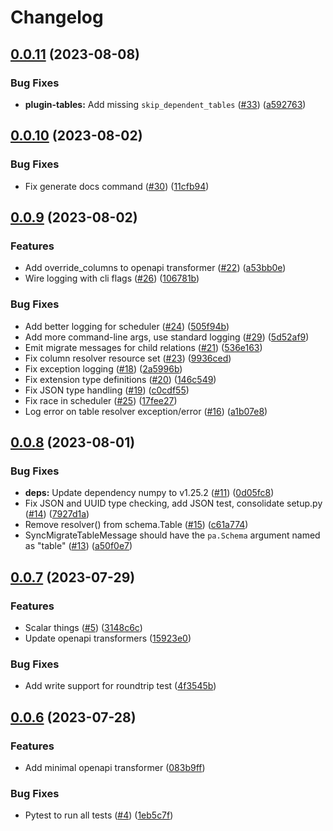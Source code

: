 # Changelog

## [0.0.11](https://github.com/cloudquery/plugin-sdk-python/compare/v0.0.10...v0.0.11) (2023-08-08)


### Bug Fixes

* **plugin-tables:** Add missing `skip_dependent_tables` ([#33](https://github.com/cloudquery/plugin-sdk-python/issues/33)) ([a592763](https://github.com/cloudquery/plugin-sdk-python/commit/a5927636505c5d6a36591d4592664a396f07f76c))

## [0.0.10](https://github.com/cloudquery/plugin-sdk-python/compare/v0.0.9...v0.0.10) (2023-08-02)


### Bug Fixes

* Fix generate docs command ([#30](https://github.com/cloudquery/plugin-sdk-python/issues/30)) ([11cfb94](https://github.com/cloudquery/plugin-sdk-python/commit/11cfb94266a9e66880a10e37db8e9efb15ce9721))

## [0.0.9](https://github.com/cloudquery/plugin-sdk-python/compare/v0.0.8...v0.0.9) (2023-08-02)


### Features

* Add override_columns to openapi transformer ([#22](https://github.com/cloudquery/plugin-sdk-python/issues/22)) ([a53bb0e](https://github.com/cloudquery/plugin-sdk-python/commit/a53bb0e0e1eda99705fc96c0c7d0ac79e814a8d7))
* Wire logging with cli flags ([#26](https://github.com/cloudquery/plugin-sdk-python/issues/26)) ([106781b](https://github.com/cloudquery/plugin-sdk-python/commit/106781b0ddfa5d5be77890fc0f9b3fe1cee10848))


### Bug Fixes

* Add better logging for scheduler ([#24](https://github.com/cloudquery/plugin-sdk-python/issues/24)) ([505f94b](https://github.com/cloudquery/plugin-sdk-python/commit/505f94bf67f9835cc3463df854943c6f00c2d281))
* Add more command-line args, use standard logging ([#29](https://github.com/cloudquery/plugin-sdk-python/issues/29)) ([5d52af9](https://github.com/cloudquery/plugin-sdk-python/commit/5d52af99cb98906faee1485ea10edf05c09155e5))
* Emit migrate messages for child relations ([#21](https://github.com/cloudquery/plugin-sdk-python/issues/21)) ([536e163](https://github.com/cloudquery/plugin-sdk-python/commit/536e16303a0ac18f37a468d9e2b97b4438bc596e))
* Fix column resolver resource set ([#23](https://github.com/cloudquery/plugin-sdk-python/issues/23)) ([9936ced](https://github.com/cloudquery/plugin-sdk-python/commit/9936ced487ba387c21385c372f163557bd46ba69))
* Fix exception logging ([#18](https://github.com/cloudquery/plugin-sdk-python/issues/18)) ([2a5996b](https://github.com/cloudquery/plugin-sdk-python/commit/2a5996b553e9cbb4b1e8dc95d22872a866d32c8b))
* Fix extension type definitions ([#20](https://github.com/cloudquery/plugin-sdk-python/issues/20)) ([146c549](https://github.com/cloudquery/plugin-sdk-python/commit/146c5498cb1ecf54a55bb5a60ce2cb0a0228c2ed))
* Fix JSON type handling ([#19](https://github.com/cloudquery/plugin-sdk-python/issues/19)) ([c0cdf55](https://github.com/cloudquery/plugin-sdk-python/commit/c0cdf55a49ebbb1c8ed51022d4a5910f51378e74))
* Fix race in scheduler ([#25](https://github.com/cloudquery/plugin-sdk-python/issues/25)) ([17fee27](https://github.com/cloudquery/plugin-sdk-python/commit/17fee278f05449584c6a781f6560c7f5faf431c6))
* Log error on table resolver exception/error ([#16](https://github.com/cloudquery/plugin-sdk-python/issues/16)) ([a1b07e8](https://github.com/cloudquery/plugin-sdk-python/commit/a1b07e8624a335c7ffc37f58913ec103305fd46a))

## [0.0.8](https://github.com/cloudquery/plugin-sdk-python/compare/v0.0.7...v0.0.8) (2023-08-01)


### Bug Fixes

* **deps:** Update dependency numpy to v1.25.2 ([#11](https://github.com/cloudquery/plugin-sdk-python/issues/11)) ([0d05fc8](https://github.com/cloudquery/plugin-sdk-python/commit/0d05fc8205c9d6f2c35b82647babef25dfd550c5))
* Fix JSON and UUID type checking, add JSON test, consolidate setup.py ([#14](https://github.com/cloudquery/plugin-sdk-python/issues/14)) ([7927d1a](https://github.com/cloudquery/plugin-sdk-python/commit/7927d1aa4ca0f34252e7bfcccacc92d4a0975d46))
* Remove resolver() from schema.Table ([#15](https://github.com/cloudquery/plugin-sdk-python/issues/15)) ([c61a774](https://github.com/cloudquery/plugin-sdk-python/commit/c61a7741a8a8c6d88e10cc91b15b41e5b83bccf0))
* SyncMigrateTableMessage should have the `pa.Schema` argument named as "table" ([#13](https://github.com/cloudquery/plugin-sdk-python/issues/13)) ([a50f0e7](https://github.com/cloudquery/plugin-sdk-python/commit/a50f0e7a82b314a870f8195278ebe2bf9eb5442a))

## [0.0.7](https://github.com/cloudquery/plugin-sdk-python/compare/v0.0.6...v0.0.7) (2023-07-29)


### Features

* Scalar things ([#5](https://github.com/cloudquery/plugin-sdk-python/issues/5)) ([3148c6c](https://github.com/cloudquery/plugin-sdk-python/commit/3148c6ce70c19cda24e357e2b274c0e4130b05eb))
* Update openapi transformers ([15923e0](https://github.com/cloudquery/plugin-sdk-python/commit/15923e0d4924defae5ca2023a4cf08132af775fd))


### Bug Fixes

* Add write support for roundtrip test ([4f3545b](https://github.com/cloudquery/plugin-sdk-python/commit/4f3545b6a1418625f472c750b3ec24525810c3c1))

## [0.0.6](https://github.com/cloudquery/plugin-sdk-python/compare/v0.0.5...v0.0.6) (2023-07-28)


### Features

* Add minimal openapi transformer ([083b9ff](https://github.com/cloudquery/plugin-sdk-python/commit/083b9ff863979f8c6410df8e6980f76a53a71bb9))


### Bug Fixes

* Pytest to run all tests ([#4](https://github.com/cloudquery/plugin-sdk-python/issues/4)) ([1eb5c7f](https://github.com/cloudquery/plugin-sdk-python/commit/1eb5c7fb91e623fa9ab0bb187e4dddab824e8b08))
